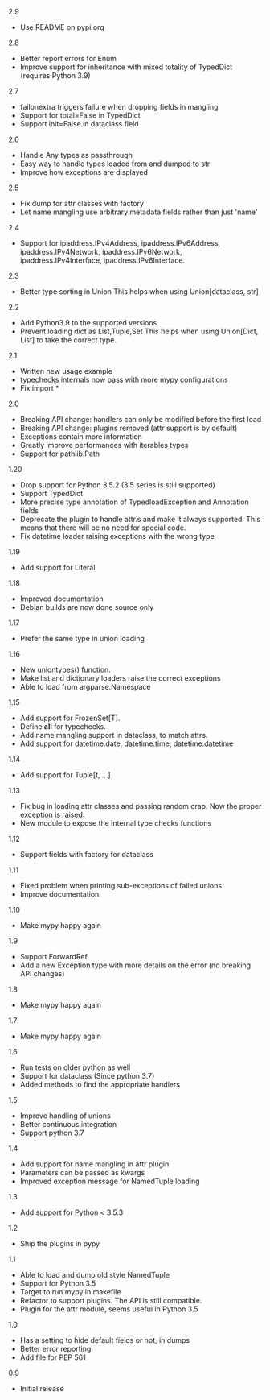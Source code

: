 2.9
* Use README on pypi.org

2.8
* Better report errors for Enum
* Improve support for inheritance with mixed totality of TypedDict (requires Python 3.9)

2.7
* failonextra triggers failure when dropping fields in mangling
* Support for total=False in TypedDict
* Support init=False in dataclass field

2.6
* Handle Any types as passthrough
* Easy way to handle types loaded from and dumped to str
* Improve how exceptions are displayed

2.5
* Fix dump for attr classes with factory
* Let name mangling use arbitrary metadata fields rather than just 'name'

2.4
* Support for ipaddress.IPv4Address, ipaddress.IPv6Address,
  ipaddress.IPv4Network, ipaddress.IPv6Network,
  ipaddress.IPv4Interface, ipaddress.IPv6Interface.

2.3
* Better type sorting in Union
  This helps when using Union[dataclass, str]

2.2
* Add Python3.9 to the supported versions
* Prevent loading dict as List,Tuple,Set
  This helps when using Union[Dict, List] to take the correct
  type.

2.1
* Written new usage example
* typechecks internals now pass with more mypy configurations
* Fix import *

2.0
* Breaking API change: handlers can only be modified before the first load
* Breaking API change: plugins removed (attr support is by default)
* Exceptions contain more information
* Greatly improve performances with iterables types
* Support for pathlib.Path

1.20
* Drop support for Python 3.5.2 (3.5 series is still supported)
* Support TypedDict
* More precise type annotation of TypedloadException and Annotation fields
* Deprecate the plugin to handle attr.s and make it always supported.
  This means that there will be no need for special code.
* Fix datetime loader raising exceptions with the wrong type

1.19
* Add support for Literal.

1.18
* Improved documentation
* Debian builds are now done source only

1.17
* Prefer the same type in union loading

1.16
* New uniontypes() function.
* Make list and dictionary loaders raise the correct exceptions
* Able to load from argparse.Namespace

1.15
* Add support for FrozenSet[T].
* Define __all__ for typechecks.
* Add name mangling support in dataclass, to match attrs.
* Add support for datetime.date, datetime.time, datetime.datetime

1.14
* Add support for Tuple[t, ...]

1.13
* Fix bug in loading attr classes and passing random crap.
  Now the proper exception is raised.
* New module to expose the internal type checks functions

1.12
* Support fields with factory for dataclass

1.11
* Fixed problem when printing sub-exceptions of failed unions
* Improve documentation

1.10
* Make mypy happy again

1.9
* Support ForwardRef
* Add a new Exception type with more details on the error (no breaking API changes)

1.8
* Make mypy happy again

1.7
* Make mypy happy again

1.6
* Run tests on older python as well
* Support for dataclass (Since python 3.7)
* Added methods to find the appropriate handlers

1.5
* Improve handling of unions
* Better continuous integration
* Support python 3.7

1.4
* Add support for name mangling in attr plugin
* Parameters can be passed as kwargs
* Improved exception message for NamedTuple loading

1.3
* Add support for Python < 3.5.3

1.2
* Ship the plugins in pypy

1.1
* Able to load and dump old style NamedTuple
* Support for Python 3.5
* Target to run mypy in makefile
* Refactor to support plugins. The API is still compatible.
* Plugin for the attr module, seems useful in Python 3.5

1.0
* Has a setting to hide default fields or not, in dumps
* Better error reporting
* Add file for PEP 561

0.9
* Initial release
